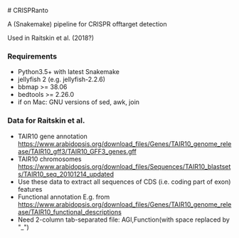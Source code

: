 # CRISPRanto

A (Snakemake) pipeline for CRISPR offtarget detection

Used in Raitskin et al. (2018?)


### Requirements

* Python3.5+ with latest Snakemake
* jellyfish 2 (e.g. jellyfish-2.2.6)
* bbmap >= 38.06
* bedtools >= 2.26.0
* if on Mac: GNU versions of sed, awk, join

### Data for Raitskin et al.

* TAIR10 gene annotation https://www.arabidopsis.org/download_files/Genes/TAIR10_genome_release/TAIR10_gff3/TAIR10_GFF3_genes.gff
* TAIR10 chromosomes https://www.arabidopsis.org/download_files/Sequences/TAIR10_blastsets/TAIR10_seq_20101214_updated
* Use these data to extract all sequences of CDS (i.e. coding part of exon) features
* Functional annotation
E.g. from https://www.arabidopsis.org/download_files/Genes/TAIR10_genome_release/TAIR10_functional_descriptions
* Need 2-column tab-separated file: AGI,Function(with space replaced by "_")
